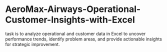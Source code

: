 # AeroMax-Airways-Operational-Customer-Insights-with-Excel
task is to analyze operational and customer data in Excel to uncover performance trends, identify problem areas, and provide actionable insights for strategic improvement.
